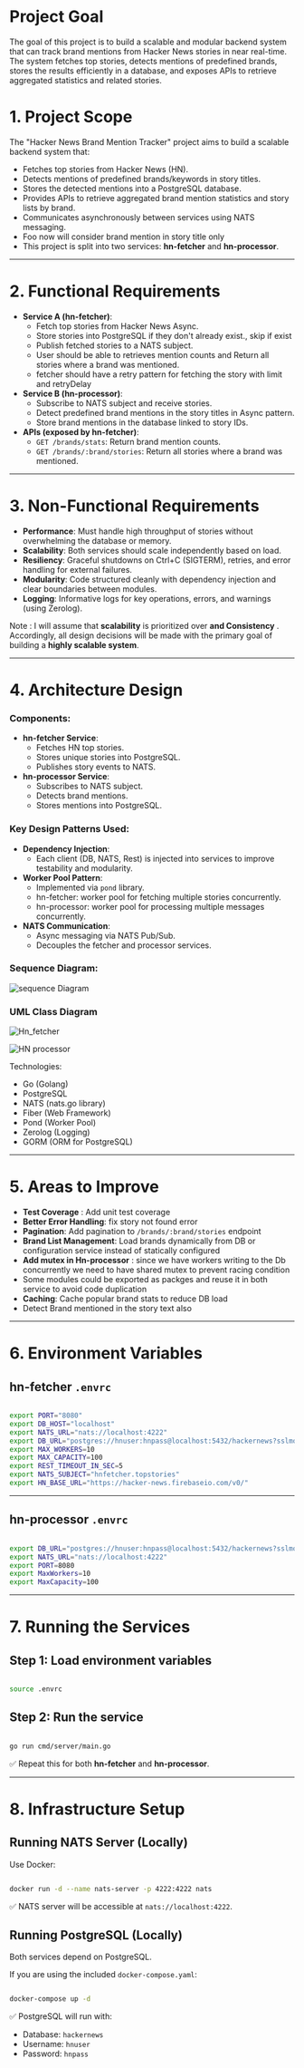 # Project Goal

The goal of this project is to build a scalable and modular backend system that can track brand mentions from Hacker News stories in near real-time. The system fetches top stories, detects mentions of predefined brands, stores the results efficiently in a database, and exposes APIs to retrieve aggregated statistics and related stories.

# 1. Project Scope

The "Hacker News Brand Mention Tracker" project aims to build a scalable backend system that:

- Fetches top stories from Hacker News (HN).
- Detects mentions of predefined brands/keywords in story titles.
- Stores the detected mentions into a PostgreSQL database.
- Provides APIs to retrieve aggregated brand mention statistics and story lists by brand.
- Communicates asynchronously between services using NATS messaging.
- Foo now will  consider brand mention in story title only
- This project is split into two services: **hn-fetcher** and **hn-processor**.

---

# 2. Functional Requirements

- **Service A (hn-fetcher)**:
    - Fetch top stories  from Hacker News Async.
    - Store stories into PostgreSQL if they don't already exist., skip if exist
    - Publish fetched stories to a NATS subject.
    - User should be able to retrieves mention counts and Return all stories where a brand was mentioned.
    - fetcher should have a retry pattern for fetching the story with limit and retryDelay
- **Service B (hn-processor)**:
    - Subscribe to NATS subject and receive stories.
    - Detect predefined brand mentions in the story titles in Async pattern.
    - Store brand mentions in the database linked to story IDs.
- **APIs (exposed by hn-fetcher)**:
    - `GET /brands/stats`: Return brand mention counts.
    - `GET /brands/:brand/stories`: Return all stories where a brand was mentioned.

---

# 3. Non-Functional Requirements

- **Performance**: Must handle high throughput of stories without overwhelming the database or memory.
- **Scalability**: Both services should scale independently based on load.
- **Resiliency**: Graceful shutdowns on Ctrl+C (SIGTERM), retries, and error handling for external failures.
- **Modularity**: Code structured cleanly with dependency injection and clear boundaries between modules.
- **Logging**: Informative logs for key operations, errors, and warnings (using Zerolog).

Note : I will assume that **scalability** is prioritized over **and Consistency** . Accordingly, all design decisions will be made with the primary goal of building a **highly scalable system**.

---

# 4. Architecture Design

### Components:

- **hn-fetcher Service**:
    - Fetches HN top stories.
    - Stores unique stories into PostgreSQL.
    - Publishes story events to NATS.
- **hn-processor Service**:
    - Subscribes to NATS subject.
    - Detects brand mentions.
    - Stores mentions into PostgreSQL.

### Key Design Patterns Used:

- **Dependency Injection**:
    - Each client (DB, NATS, Rest) is injected into services to improve testability and modularity.
- **Worker Pool Pattern**:
    - Implemented via `pond` library.
    - hn-fetcher: worker pool for fetching multiple stories concurrently.
    - hn-processor: worker pool for processing multiple messages concurrently.
- **NATS Communication**:
    - Async messaging via NATS Pub/Sub.
    - Decouples the fetcher and processor services.

### Sequence Diagram:


![sequence Diagram](https://github.com/user-attachments/assets/fc31a325-abbf-416d-8f25-49860f59b124)

### UML Class Diagram

![Hn_fetcher](https://github.com/user-attachments/assets/80591d07-5c4f-41ef-8cbd-907f5eb0da50)

![HN processor](https://github.com/user-attachments/assets/4a1dd946-12c5-4bfb-9d5a-fa6d693bff5d)

Technologies:

- Go (Golang)
- PostgreSQL
- NATS (nats.go library)
- Fiber (Web Framework)
- Pond (Worker Pool)
- Zerolog (Logging)
- GORM (ORM for PostgreSQL)

---

# 5. Areas to Improve

- **Test Coverage** : Add unit test coverage
- **Better Error Handling**: fix story not found error
- **Pagination**: Add pagination to `/brands/:brand/stories` endpoint
- **Brand List Management**: Load brands dynamically from DB or configuration service instead of statically configured
- **Add mutex in Hn-processor** : since we have workers writing to the Db concurrently we need to have shared mutex to prevent racing condition
- Some modules could be exported as packges and reuse it in both service to avoid code duplication
- **Caching**: Cache popular brand stats to reduce DB load
- Detect Brand mentioned in the story text also

---

# 6. Environment Variables

## hn-fetcher `.envrc`

```bash

export PORT="8080"
export DB_HOST="localhost"
export NATS_URL="nats://localhost:4222"
export DB_URL="postgres://hnuser:hnpass@localhost:5432/hackernews?sslmode=disable"
export MAX_WORKERS=10
export MAX_CAPACITY=100
export REST_TIMEOUT_IN_SEC=5
export NATS_SUBJECT="hnfetcher.topstories"
export HN_BASE_URL="https://hacker-news.firebaseio.com/v0/"

```

---

## hn-processor `.envrc`

```bash

export DB_URL="postgres://hnuser:hnpass@localhost:5432/hackernews?sslmode=disable"
export NATS_URL="nats://localhost:4222"
export PORT=8080
export MaxWorkers=10
export MaxCapacity=100

```

---

# 7. Running the Services

## Step 1: Load environment variables

```bash

source .envrc

```

## Step 2: Run the service

```bash

go run cmd/server/main.go

```

✅ Repeat this for both **hn-fetcher** and **hn-processor**.

---

# 8. Infrastructure Setup

## Running NATS Server (Locally)

Use Docker:

```bash

docker run -d --name nats-server -p 4222:4222 nats

```

✅ NATS server will be accessible at `nats://localhost:4222`.

## Running PostgreSQL (Locally)

Both services depend on PostgreSQL.

If you are using the included `docker-compose.yaml`:

```bash

docker-compose up -d

```

✅ PostgreSQL will run with:

- Database: `hackernews`
- Username: `hnuser`
- Password: `hnpass`
